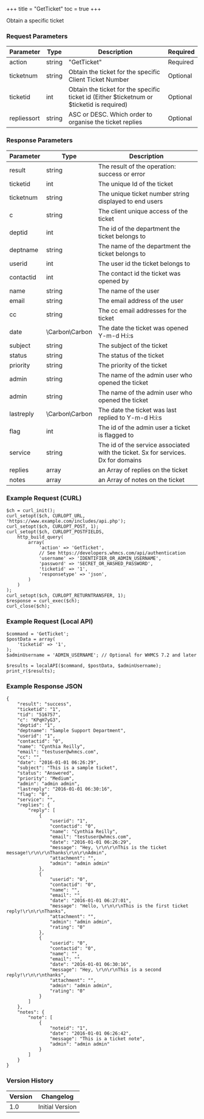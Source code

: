 +++
title = "GetTicket"
toc = true
+++

Obtain a specific ticket

### Request Parameters

| Parameter | Type | Description | Required |
| --------- | ---- | ----------- | -------- |
| action | string | "GetTicket" | Required |
| ticketnum | string | Obtain the ticket for the specific Client Ticket Number | Optional |
| ticketid | int | Obtain the ticket for the specific ticket id (Either $ticketnum or $ticketid is required) | Optional |
| repliessort | string | ASC or DESC. Which order to organise the ticket replies | Optional |

### Response Parameters

| Parameter | Type | Description |
| --------- | ---- | ----------- |
| result | string | The result of the operation: success or error |
| ticketid | int | The unique Id of the ticket |
| ticketnum | string | The unique ticket number string displayed to end users |
| c | string | The client unique access of the ticket |
| deptid | int | The id of the department the ticket belongs to |
| deptname | string | The name of the department the ticket belongs to |
| userid | int | The user id the ticket belongs to |
| contactid | int | The contact id the ticket was opened by |
| name | string | The name of the user |
| email | string | The email address of the user |
| cc | string | The cc email addresses for the ticket |
| date | \Carbon\Carbon | The date the ticket was opened Y-m-d H:i:s |
| subject | string | The subject of the ticket |
| status | string | The status of the ticket |
| priority | string | The priority of the ticket |
| admin | string | The name of the admin user who opened the ticket |
| admin | string | The name of the admin user who opened the ticket |
| lastreply | \Carbon\Carbon | The date the ticket was last replied to Y-m-d H:i:s |
| flag | int | The id of the admin user a ticket is flagged to |
| service | string | The id of the service associated with the ticket. Sx for services. Dx for domains |
| replies | array | an Array of replies on the ticket |
| notes | array | an Array of notes on the ticket |


### Example Request (CURL)

```
$ch = curl_init();
curl_setopt($ch, CURLOPT_URL, 'https://www.example.com/includes/api.php');
curl_setopt($ch, CURLOPT_POST, 1);
curl_setopt($ch, CURLOPT_POSTFIELDS,
    http_build_query(
        array(
            'action' => 'GetTicket',
            // See https://developers.whmcs.com/api/authentication
            'username' => 'IDENTIFIER_OR_ADMIN_USERNAME',
            'password' => 'SECRET_OR_HASHED_PASSWORD',
            'ticketid' => '1',
            'responsetype' => 'json',
        )
    )
);
curl_setopt($ch, CURLOPT_RETURNTRANSFER, 1);
$response = curl_exec($ch);
curl_close($ch);
```


### Example Request (Local API)

```
$command = 'GetTicket';
$postData = array(
    'ticketid' => '1',
);
$adminUsername = 'ADMIN_USERNAME'; // Optional for WHMCS 7.2 and later

$results = localAPI($command, $postData, $adminUsername);
print_r($results);
```


### Example Response JSON

```
{
    "result": "success",
    "ticketid": "1",
    "tid": "516757",
    "c": "KPqH7yG3",
    "deptid": "1",
    "deptname": "Sample Support Department",
    "userid": "1",
    "contactid": "0",
    "name": "Cynthia Reilly",
    "email": "testuser@whmcs.com",
    "cc": "",
    "date": "2016-01-01 06:26:29",
    "subject": "This is a sample ticket",
    "status": "Answered",
    "priority": "Medium",
    "admin": "admin admin",
    "lastreply": "2016-01-01 06:30:16",
    "flag": "0",
    "service": "",
    "replies": {
        "reply": [
            {
                "userid": "1",
                "contactid": "0",
                "name": "Cynthia Reilly",
                "email": "testuser@whmcs.com",
                "date": "2016-01-01 06:26:29",
                "message": "Hey, \r\n\r\nThis is the ticket message!\r\n\r\nThanks\r\n\r\nAdmin",
                "attachment": "",
                "admin": "admin admin"
            },
            {
                "userid": "0",
                "contactid": "0",
                "name": "",
                "email": "",
                "date": "2016-01-01 06:27:01",
                "message": "Hello, \r\n\r\nThis is the first ticket reply!\r\n\r\nThanks",
                "attachment": "",
                "admin": "admin admin",
                "rating": "0"
            },
            {
                "userid": "0",
                "contactid": "0",
                "name": "",
                "email": "",
                "date": "2016-01-01 06:30:16",
                "message": "Hey, \r\n\r\nThis is a second reply!\r\n\r\nthanks",
                "attachment": "",
                "admin": "admin admin",
                "rating": "0"
            }
        ]
    },
    "notes": {
        "note": [
            {
                "noteid": "1",
                "date": "2016-01-01 06:26:42",
                "message": "This is a ticket note",
                "admin": "admin admin"
            }
        ]
    }
}
```


### Version History

| Version | Changelog |
| ------- | --------- |
| 1.0 | Initial Version |
